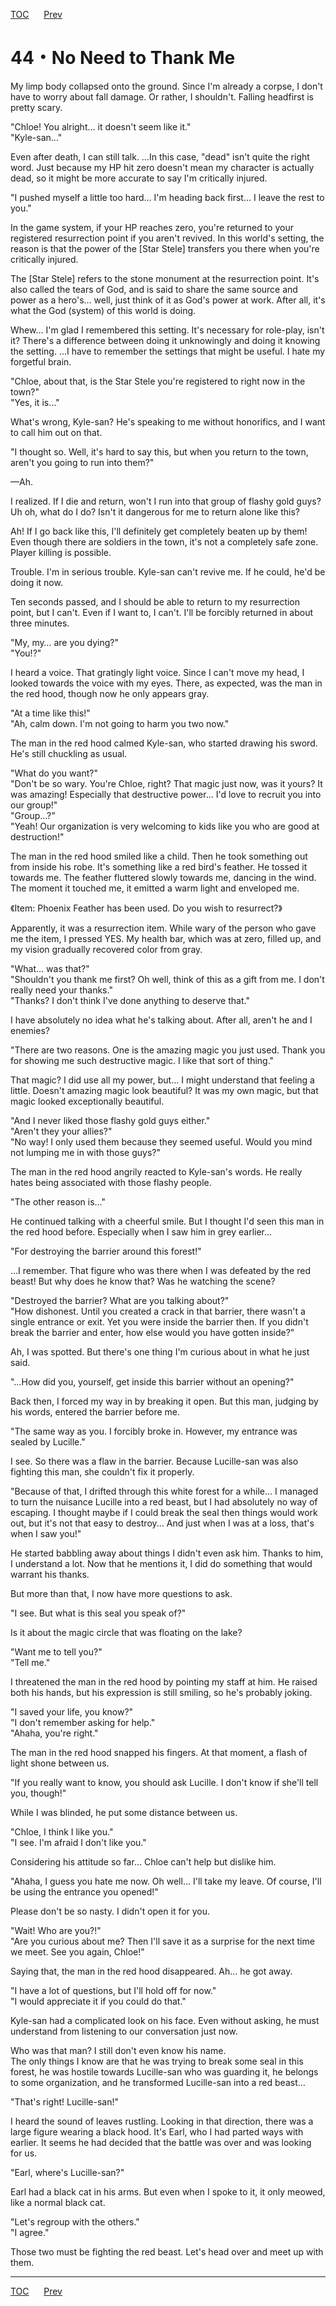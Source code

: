 [TOC](../readme.md)&nbsp;&nbsp;&nbsp;&nbsp;&nbsp;&nbsp;[Prev](Section0043.md)&nbsp;&nbsp;&nbsp;&nbsp;&nbsp;&nbsp;



# 44・No Need to Thank Me

My limp body collapsed onto the ground. Since I'm already a corpse, I
don't have to worry about fall damage. Or rather, I shouldn't. Falling
headfirst is pretty scary.  
  
"Chloe! You alright… it doesn't seem like it."  
"Kyle-san…"  
  
Even after death, I can still talk. …In this case, "dead" isn't quite
the right word. Just because my HP hit zero doesn't mean my character is
actually dead, so it might be more accurate to say I'm critically
injured.  
  
"I pushed myself a little too hard… I'm heading back first… I leave the
rest to you."  
  
In the game system, if your HP reaches zero, you're returned to your
registered resurrection point if you aren't revived. In this world's
setting, the reason is that the power of the \[Star Stele\] transfers
you there when you're critically injured.  
  
The \[Star Stele\] refers to the stone monument at the resurrection
point. It's also called the tears of God, and is said to share the same
source and power as a hero's… well, just think of it as God's power at
work. After all, it's what the God (system) of this world is doing.  
  
Whew… I'm glad I remembered this setting. It's necessary for role-play,
isn't it? There's a difference between doing it unknowingly and doing it
knowing the setting. …I have to remember the settings that might be
useful. I hate my forgetful brain.  
  
"Chloe, about that, is the Star Stele you're registered to right now in
the town?"  
"Yes, it is…"  
  
What's wrong, Kyle-san? He's speaking to me without honorifics, and I
want to call him out on that.  
  
"I thought so. Well, it's hard to say this, but when you return to the
town, aren't you going to run into them?"  
  
—Ah.  
  
I realized. If I die and return, won't I run into that group of flashy
gold guys? Uh oh, what do I do? Isn't it dangerous for me to return
alone like this?  
  
Ah! If I go back like this, I'll definitely get completely beaten up by
them! Even though there are soldiers in the town, it's not a completely
safe zone. Player killing is possible.  
  
Trouble. I'm in serious trouble. Kyle-san can't revive me. If he could,
he'd be doing it now.  
  
Ten seconds passed, and I should be able to return to my resurrection
point, but I can't. Even if I want to, I can't. I'll be forcibly
returned in about three minutes.  
  
"My, my… are you dying?"  
"You!?"  
  
I heard a voice. That gratingly light voice. Since I can't move my head,
I looked towards the voice with my eyes. There, as expected, was the man
in the red hood, though now he only appears gray.  
  
"At a time like this!"  
"Ah, calm down. I'm not going to harm you two now."  
  
The man in the red hood calmed Kyle-san, who started drawing his sword.
He's still chuckling as usual.  
  
"What do you want?"  
"Don't be so wary. You're Chloe, right? That magic just now, was it
yours? It was amazing! Especially that destructive power… I'd love to
recruit you into our group!"  
"Group…?"  
"Yeah! Our organization is very welcoming to kids like you who are good
at destruction!"  
  
The man in the red hood smiled like a child. Then he took something out
from inside his robe. It's something like a red bird's feather. He
tossed it towards me. The feather fluttered slowly towards me, dancing
in the wind. The moment it touched me, it emitted a warm light and
enveloped me.  
  
《Item: Phoenix Feather has been used. Do you wish to resurrect?》  
  
Apparently, it was a resurrection item. While wary of the person who
gave me the item, I pressed YES. My health bar, which was at zero,
filled up, and my vision gradually recovered color from gray.  
  
"What… was that?"  
"Shouldn't you thank me first? Oh well, think of this as a gift from me.
I don't really need your thanks."  
"Thanks? I don't think I've done anything to deserve that."  
  
I have absolutely no idea what he's talking about. After all, aren't he
and I enemies?  
  
"There are two reasons. One is the amazing magic you just used. Thank
you for showing me such destructive magic. I like that sort of thing."  
  
That magic? I did use all my power, but… I might understand that feeling
a little. Doesn't amazing magic look beautiful? It was my own magic, but
that magic looked exceptionally beautiful.  
  
"And I never liked those flashy gold guys either."  
"Aren't they your allies?"  
"No way! I only used them because they seemed useful. Would you mind not
lumping me in with those guys?"  
  
The man in the red hood angrily reacted to Kyle-san's words. He really
hates being associated with those flashy people.  
  
"The other reason is…"  
  
He continued talking with a cheerful smile. But I thought I'd seen this
man in the red hood before. Especially when I saw him in grey
earlier...  
  
"For destroying the barrier around this forest!"  
  
…I remember. That figure who was there when I was defeated by the red
beast! But why does he know that? Was he watching the scene?  
  
"Destroyed the barrier? What are you talking about?"  
"How dishonest. Until you created a crack in that barrier, there wasn't
a single entrance or exit. Yet you were inside the barrier then. If you
didn't break the barrier and enter, how else would you have gotten
inside?"  
  
Ah, I was spotted. But there's one thing I'm curious about in what he
just said.  
  
"…How did you, yourself, get inside this barrier without an opening?"  
  
Back then, I forced my way in by breaking it open. But this man, judging
by his words, entered the barrier before me.  
  
"The same way as you. I forcibly broke in. However, my entrance was
sealed by Lucille."  
  
I see. So there was a flaw in the barrier. Because Lucille-san was also
fighting this man, she couldn't fix it properly.  
  
"Because of that, I drifted through this white forest for a while… I
managed to turn the nuisance Lucille into a red beast, but I had
absolutely no way of escaping. I thought maybe if I could break the seal
then things would work out, but it's not that easy to destroy... And
just when I was at a loss, that's when I saw you!"  
  
He started babbling away about things I didn't even ask him. Thanks to
him, I understand a lot. Now that he mentions it, I did do something
that would warrant his thanks.  
  
But more than that, I now have more questions to ask.  
  
"I see. But what is this seal you speak of?"  
  
Is it about the magic circle that was floating on the lake?  
  
"Want me to tell you?"  
"Tell me."  
  
I threatened the man in the red hood by pointing my staff at him. He
raised both his hands, but his expression is still smiling, so he's
probably joking.  
  
"I saved your life, you know?"  
"I don't remember asking for help."  
"Ahaha, you're right."  
  
The man in the red hood snapped his fingers. At that moment, a flash of
light shone between us.  
  
"If you really want to know, you should ask Lucille. I don't know if
she'll tell you, though!"  
  
While I was blinded, he put some distance between us.  
  
"Chloe, I think I like you."  
"I see. I'm afraid I don't like you."  
  
Considering his attitude so far… Chloe can't help but dislike him.  
  
"Ahaha, I guess you hate me now. Oh well… I'll take my leave. Of course,
I'll be using the entrance you opened!"  
  
Please don't be so nasty. I didn't open it for you.  
  
"Wait! Who are you?!"  
"Are you curious about me? Then I'll save it as a surprise for the next
time we meet. See you again, Chloe!"  
  
Saying that, the man in the red hood disappeared. Ah… he got away.  
  
"I have a lot of questions, but I'll hold off for now."  
"I would appreciate it if you could do that."  
  
Kyle-san had a complicated look on his face. Even without asking, he
must understand from listening to our conversation just now.  
  
Who was that man? I still don't even know his name.  
The only things I know are that he was trying to break some seal in this
forest, he was hostile towards Lucille-san who was guarding it, he
belongs to some organization, and he transformed Lucille-san into a red
beast…  
  
"That's right! Lucille-san!"  
  
I heard the sound of leaves rustling. Looking in that direction, there
was a large figure wearing a black hood. It's Earl, who I had parted
ways with earlier. It seems he had decided that the battle was over and
was looking for us.  
  
"Earl, where's Lucille-san?"  
  
Earl had a black cat in his arms. But even when I spoke to it, it only
meowed, like a normal black cat.  
  
"Let's regroup with the others."  
"I agree."  
  
Those two must be fighting the red beast. Let's head over and meet up
with them.  
  
  
  


---
[TOC](../readme.md)&nbsp;&nbsp;&nbsp;&nbsp;&nbsp;&nbsp;[Prev](Section0043.md)&nbsp;&nbsp;&nbsp;&nbsp;&nbsp;&nbsp;

